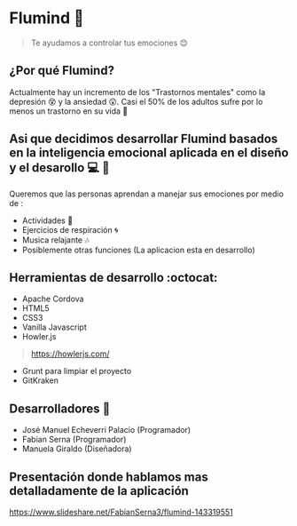 # Flumind 🍃

> Te ayudamos a controlar tus emociones 😊



## ¿Por qué Flumind?

Actualmente hay un incremento de los "Trastornos mentales" como la depresión 😵 y la ansiedad 😲.
Casi el 50% de los adultos sufre por lo menos un trastorno en su vida 🙇



## Asi que decidimos desarrollar Flumind basados en la inteligencia emocional aplicada en el diseño y el desarollo 💻 🎒

Queremos que las personas aprendan a manejar sus emociones por medio de :

* Actividades 🏃
* Ejercicios de respiración 🌀
* Musica relajante 🎶
* Posiblemente otras funciones (La aplicacion esta en desarrollo)


## Herramientas de desarrollo :octocat:

* Apache Cordova
* HTML5
* CSS3
* Vanilla Javascript
* Howler.js 
> https://howlerjs.com/
* Grunt para limpiar el proyecto
* GitKraken 


## Desarrolladores 💪

* José Manuel Echeverri Palacio (Programador)
* Fabian Serna (Programador)
* Manuela Giraldo (Diseñadora)

## Presentación donde hablamos mas detalladamente de la aplicación

https://www.slideshare.net/FabianSerna3/flumind-143319551


